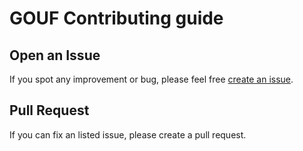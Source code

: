# GOUF Contributing guide

## Open an Issue

If you spot any improvement or bug, please feel free [create an issue](https://github.com/akshaybharambe14/gouf/issues/new).

## Pull Request

If you can fix an listed issue, please create a pull request.
